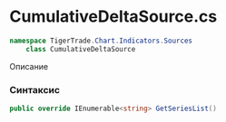 
# CumulativeDeltaSource.cs
```csharp
namespace TigerTrade.Chart.Indicators.Sources  
    class CumulativeDeltaSource
```

Описание

### Синтаксис
```csharp
public override IEnumerable<string> GetSeriesList()
```
